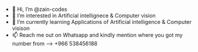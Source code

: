 - 👋 Hi, I’m @zain-codes
- 👀 I’m interested in Artificial intellignece & Computer vision
- 🌱 I’m currently learning Applications of Artificial intelligence & Computer visison
- 📫 Reach me out on Whatsapp and kindly mention where you got my number from --> +966 538456188
